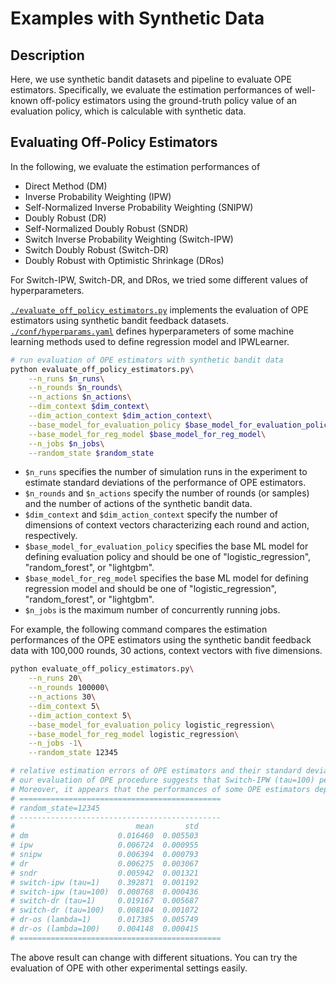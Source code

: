 # Examples with Synthetic Data


## Description

Here, we use synthetic bandit datasets and pipeline to evaluate OPE estimators.
Specifically, we evaluate the estimation performances of well-known off-policy estimators using the ground-truth policy value of an evaluation policy, which is calculable with synthetic data.

## Evaluating Off-Policy Estimators

In the following, we evaluate the estimation performances of
- Direct Method (DM)
- Inverse Probability Weighting (IPW)
- Self-Normalized Inverse Probability Weighting (SNIPW)
- Doubly Robust (DR)
- Self-Normalized Doubly Robust (SNDR)
- Switch Inverse Probability Weighting (Switch-IPW)
- Switch Doubly Robust (Switch-DR)
- Doubly Robust with Optimistic Shrinkage (DRos)

For Switch-IPW, Switch-DR, and DRos, we tried some different values of hyperparameters.

[`./evaluate_off_policy_estimators.py`](./evaluate_off_policy_estimators.py) implements the evaluation of OPE estimators using synthetic bandit feedback datasets.
[`./conf/hyperparams.yaml`](./conf/hyperparams.yaml) defines hyperparameters of some machine learning methods used to define regression model and IPWLearner.

```bash
# run evaluation of OPE estimators with synthetic bandit data
python evaluate_off_policy_estimators.py\
    --n_runs $n_runs\
    --n_rounds $n_rounds\
    --n_actions $n_actions\
    --dim_context $dim_context\
    --dim_action_context $dim_action_context\
    --base_model_for_evaluation_policy $base_model_for_evaluation_policy\
    --base_model_for_reg_model $base_model_for_reg_model\
    --n_jobs $n_jobs\
    --random_state $random_state
```
- `$n_runs` specifies the number of simulation runs in the experiment to estimate standard deviations of the performance of OPE estimators.
- `$n_rounds` and `$n_actions` specify the number of rounds (or samples) and the number of actions of the synthetic bandit data.
- `$dim_context` and `$dim_action_context` specify the number of dimensions of context vectors characterizing each round and action, respectively.
- `$base_model_for_evaluation_policy` specifies the base ML model for defining evaluation policy and should be one of "logistic_regression", "random_forest", or "lightgbm".
- `$base_model_for_reg_model` specifies the base ML model for defining regression model and should be one of "logistic_regression", "random_forest", or "lightgbm".
- `$n_jobs` is the maximum number of concurrently running jobs.

For example, the following command compares the estimation performances of the OPE estimators using the synthetic bandit feedback data with 100,000 rounds, 30 actions, context vectors with five dimensions.

```bash
python evaluate_off_policy_estimators.py\
    --n_runs 20\
    --n_rounds 100000\
    --n_actions 30\
    --dim_context 5\
    --dim_action_context 5\
    --base_model_for_evaluation_policy logistic_regression\
    --base_model_for_reg_model logistic_regression\
    --n_jobs -1\
    --random_state 12345

# relative estimation errors of OPE estimators and their standard deviations (lower is better).
# our evaluation of OPE procedure suggests that Switch-IPW (tau=100) performs better than the other estimators.
# Moreover, it appears that the performances of some OPE estimators depend on the choice of hyperparameters.
# =============================================
# random_state=12345
# ---------------------------------------------
#                           mean       std
# dm                    0.016460  0.005503
# ipw                   0.006724  0.000955
# snipw                 0.006394  0.000793
# dr                    0.006275  0.003067
# sndr                  0.005942  0.001321
# switch-ipw (tau=1)    0.392871  0.001192
# switch-ipw (tau=100)  0.000768  0.000436
# switch-dr (tau=1)     0.019167  0.005687
# switch-dr (tau=100)   0.008104  0.001072
# dr-os (lambda=1)      0.017385  0.005749
# dr-os (lambda=100)    0.004148  0.000415
# =============================================
```

The above result can change with different situations.
You can try the evaluation of OPE with other experimental settings easily.

